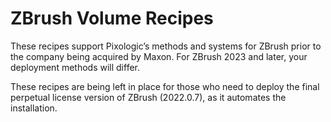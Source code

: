 # ZBrush Volume Recipes
These recipes support Pixologic’s methods and systems for ZBrush prior to the company being acquired by Maxon. For ZBrush 2023 and later, your deployment methods will differ.

These recipes are being left in place for those who need to deploy the final perpetual license version of ZBrush (2022.0.7), as it automates the installation.

